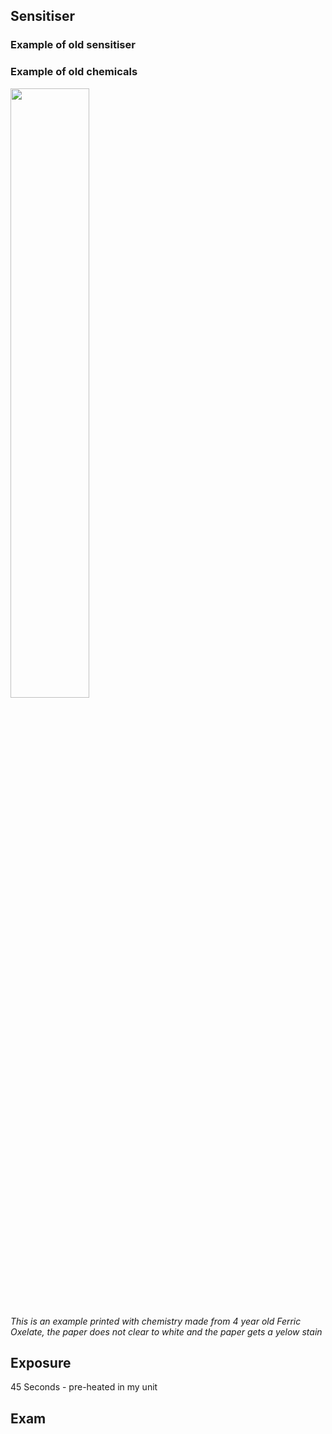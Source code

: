 

## Sensitiser



### Example of old sensitiser

### Example of old chemicals 

<img src="https://github.com/user-attachments/assets/464cbd1f-af76-451d-aab9-9eccb762ed83" width="50%" />

_This is an example printed with chemistry made from 4 year old Ferric Oxelate, the paper does not clear to white and the paper gets a yelow stain_

## Exposure 

45 Seconds - pre-heated in my unit

## Exam
